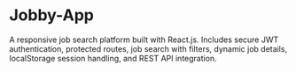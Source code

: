 # Jobby-App
A responsive job search platform built with React.js. Includes secure JWT authentication, protected routes, job search with filters, dynamic job details, localStorage session handling, and REST API integration.
